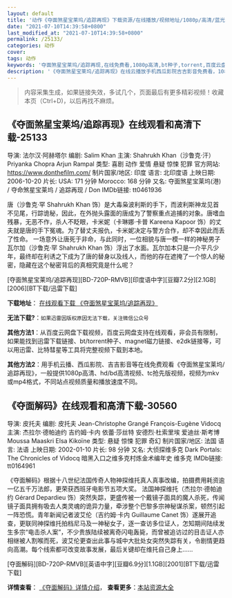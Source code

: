```yaml
---
layout: default
title: '动作《夺面煞星宝莱坞/追踪再现》下载资源/在线播放/视频地址/1080p/高清/蓝光'
date: "2021-07-10T14:39:58+0800"
last_modified_at: "2021-07-10T14:39:58+0800"
permalink: /25133/
categories: 动作
cover:
tags: 动作
keywords: '夺面煞星宝莱坞/追踪再现,在线免费看,1080p高清,bt种子,torrent,百度云盘,magnet,磁力链,迅雷下载资源'
description: '《夺面煞星宝莱坞/追踪再现》在线云播放手机西瓜影院吉吉影音免费看，1080p高清bd/hd未删减完整版和tc抢先枪版，mkv/mp4格式，附带bt/torrent种子、magnet/磁力链、百度云盘、网盘资源迅雷下载链接'
---
```


>内容采集生成，如果链接失效，多试几个，页面最后有更多精彩视频！收藏本页（Ctrl+D)，以后再找不麻烦。


## 《夺面煞星宝莱坞/追踪再现》在线观看和高清下载-25133

导演: 法尔汉·阿赫塔尔 编剧: Salim Khan 主演: Shahrukh Khan（沙鲁克·汗） Priyanka Chopra Arjun Rampal 类型: 喜剧 动作 爱情 悬疑 惊悚 犯罪 官方网站: https://www.donthefilm.com/ 制片国家/地区: 印度 语言: 北印度语 上映日期: 2006-10-20 片长: USA: 171 分钟 Morocco: 168 分钟 又名: 夺面煞星宝莱坞(港) / 夺命煞星宝莱坞 / 追踪再现 / Don IMDb链接: tt0461936

唐（沙鲁克·罕 Shahrukh Khan 饰）是大毒枭波利斯的手下，而波利斯神龙见首不见尾，行踪诡秘，因此，在外抛头露面的唐成为了警察重点追捕的对象。唐嗜血残暴，无恶不作，杀人不眨眼，卡米妮（卡琳娜·卡普 Kareena Kapoor 饰）的丈夫就是唐的手下冤魂。为了替丈夫报仇，卡米妮决定与警方合作，却不幸因此而丢了性命。 一场意外让唐死于非命，与此同时，一位相貌与唐一模一样的神秘男子瓦尔加（沙鲁克·罕 Shahrukh Khan 饰）浮出了水面。瓦尔加本只是一介平凡少年，最终却在利诱之下成为了唐的替身以及线人，而他的存在遮掩了一个惊人的秘密，隐藏在这个秘密背后的真相究竟是什么呢？


[夺面煞星宝莱坞/追踪再现][BD-720P-RMVB][印度语中字][豆瓣7.2分][2.1GB][2006][BT下载/迅雷下载]

**下载地址**： [在线观看下载 《夺面煞星宝莱坞/追踪再现》](https://www.btdx8.com/torrent/don_2006.html) 


**无法下载?**：`如果迅雷因版权原因无法下载，关注微信公众号 `

**其他方法1**：从百度云网盘下载视频，百度云网盘支持在线观看，非会员有限制，如果能找到迅雷下载链接、bt/torrent种子、magnet磁力链接、e2dk链接等，可以用迅雷、比特彗星等工具将完整视频下载到本地。

**其他方法2**：用手机云播、西瓜影院、吉吉影音等在线免费观看《夺面煞星宝莱坞/追踪再现》，一般提供1080p高清、hd/bd高清视频、tc抢先版视频，视频为mkv或mp4格式，不同站点视频质量和播放速度不同。


## 《夺面解码》在线观看和高清下载-30560

导演: 皮托夫 编剧: 皮托夫 Jean-Christophe Grangé François-Eugène Vidocq 主演: 杰拉尔·德帕迪约 吉约姆·卡内 依蕾·莎丝特 安德烈·杜索里埃 爱迪丝·斯考博 Moussa Maaskri Elsa Kikoïne 类型: 悬疑 惊悚 犯罪 奇幻 制片国家/地区: 法国 语言: 法语 上映日期: 2002-01-10 片长: 98 分钟 又名: 大侦探维多克 Dark Portals: The Chronicles of Vidocq 暗黑入口之维多克村炼金术编年史 维多克 IMDb链接: tt0164961

《夺面解码》根据十八世纪法国传奇人物神探维托真人真事改编，拍摄费用耗资逾一亿五千万法郎，更荣获西班牙电影节五项大奖。 法国神探维托（杰拉尔·德帕迪约 Gérard Depardieu 饰）突然失踪，更盛传被一个戴镜子面具的魔人杀死，传闻镜子面具拥有吸去人类灵魂的诡异力量，牵涉整个巴黎多宗神秘谋杀案，顿然引起一阵恐慌。青年新闻记者波艾伦（吉约姆·卡内 Guillaume Canet 饰）遂展开追查，更联同神探维托拍档尼马及一神秘女子，逐一查访多位证人，怎知期间陆续发生多宗“电击杀人案”，不少贵族陆续被离奇闪电轰毙，而曾被追访过的目击证人亦相继被人割喉而死，波艾伦更查出此事与城中大批处女突然失踪有关，令剧情更趋向高潮。每个线索都可改变故事发展，最后关键却在维托自己身上……


[夺面解码][BD-720P-RMVB][英语中字][豆瓣6.9分][1.1GB][2001][BT下载/迅雷下载]

**详情查看**： [《夺面解码》详情介绍](/movie/30560/)， **查看更多**：[本站资源大全](/movie/t/all/)

